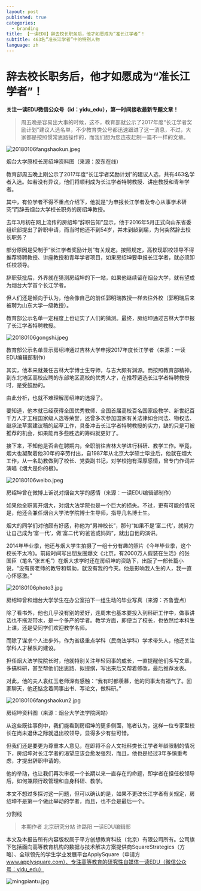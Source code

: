 ```yaml
---
layout: post
published: true
categories:
  - branding
title: 【一读EDU】辞去校长职务后，他才如愿成为“准长江学者”！
subtitle: 463名“准长江学者”中的特别人物
language: zh
---
```

# 辞去校长职务后，他才如愿成为“准长江学者”！



**关注一读EDU微信公众号（id：yidu_edu），第一时间接收最新专题文章！**



> 周五晚是容易出大事的时候，这不，教育部就公示了2017年度“长江学者奖励计划”建议人选名单，不少教育类公号都迅速跟进了这一消息，不过，大家都是按照惯常思路操作的，而我们想为您连夜赶制一篇不一样的文章。



![20180106fangshaokun.jpeg]({{site.baseurl}}/image/20180106fangshaokun.jpeg)


烟台大学原校长房绍坤资料图（来源：胶东在线）



教育部周五晚上刚公示了2017年度“长江学者奖励计划”的建议人选，共有463名学者入选。如若没有异议，他们将顺利成为长江学者特聘教授、讲座教授和青年学者。



其中，有位学者不得不重点介绍下，他就是“为申报长江学者及专心从事学术研究”而辞去烟台大学校长职务的房绍坤教授。



去年3月初在网上流传的房绍坤“辞职告知”显示，他于2016年5月正式向山东省委组织部提出了辞职申请，而当时他还不到54岁，并未到龄到届，为何突然辞去校长职务？



部分原因是受制于“长江学者奖励计划”有关规定。按照规定，高校现职校领导不得推荐特聘教授、讲座教授和青年学者项目，如果房绍坤要申报长江学者，就必须卸任校领导。



辞职获批后，外界就在猜测房绍坤的下一站，如果他继续留在烟台大学，就有望成为烟台大学首个长江学者。



但人们还是倾向于认为，他会像自己的前任郭明瑞教授一样去往外校（郭明瑞后来被聘为山东大学一级教授）。



教育部公示名单一定程度上也证实了人们的猜测。最终，房绍坤通过吉林大学申报了长江学者特聘教授。



![20180106gongshi.jpeg]({{site.baseurl}}/image/20180106gongshi.jpeg)



教育部公示名单显示房绍坤通过吉林大学申报2017年度长江学者（来源：一读EDU编辑部制作）



其实，他本来就兼任吉林大学博士生导师，与吉大颇有渊源。而按照教育部精神，到东北地区高校应聘的东部地区高校的优秀人才，在推荐遴选长江学者特聘教授时，是受鼓励的。



由此分析，也就不难理解房绍坤的选择了。



要知道，他本就已经获得全国优秀教师、全国首届高校百名国家级教学、新世纪百千万人才工程国家级人选等荣誉，还曾多次参加国家有关法律如合同法、物权法、继承法草案建议稿的起草工作，具备冲击长江学者特聘教授的实力，缺的只是可被推荐的机会，如果能再多些胜选的筹码就更好了。



接下来，不知他是否会在聘期内，全职前往吉林大学进行科研、教学工作。毕竟，烟大也凝聚着他30年的辛劳付出，自1987年从北京大学硕士毕业后，他就在烟大工作，从一名助教做到了校长、党委副书记，对学校抱有深厚感情，曾专门作词并演唱《烟大是你的根》。



![20180106weibo.jpeg]({{site.baseurl}}/image/20180106weibo.jpeg)



房绍坤曾在微博上诉说对烟台大学的感情（来源：一读EDU编辑部制作）



如果他全职离开烟大，对烟大法学院也是一个巨大的损失。不过，更有可能的情况是，他还会兼任烟台大学法学院博士生导师，指导几名博士生。



烟大的同学们对他颇有好感，称他为“男神校长”，那句“如果不是‘富二代’，就努力让自己成为‘富一代’，做‘富二代’的爸爸或妈妈”，就出自他的演讲。



2014年毕业季，他还与烟大学生拍摄了一组十分有趣的照片《今年毕业季，这个校长不太冷》。前段时间写出朋友圈爆文《北京，有2000万人假装在生活》的张国臣（笔名“张五毛”）在烟大求学时还在房绍坤的资助下，出版了一部长篇小说，“没有房老师的教导和帮助，就没有我的今天。他是影响我人生的人，我一直心怀感激。”



![20180106photo3.jpg]({{site.baseurl}}/image/20180106photo3.jpg)



房绍坤曾和烟台大学学生在办公室拍下一组生动的毕业写真（来源：齐鲁壹点）



除了看书外，他也几乎没有别的爱好，连周末也基本要投入到科研工作中，做事讲话也不拖泥带水，是一个多产的学者。教学方面，即便当了校长，也依然给本科生上课，还是受同学们欢迎教学名师。



而除了谋求个人进步外，作为省级重点学科（民商法学科）学术带头人，他还关注学科人才梯队的建设。



担任烟大法学院院长时，他就特别关注年轻同事的成长，一直提醒他们多写文章，多搞科研，甚至帮他们出思路、拟提纲，写出来后又帮着修改，最后推荐发表。



对此，他的夫人袁红玉老师深有感触：“我有时都羡慕，他的同事太有福气了。回家聊天，他还惦念着同事出书、写论文，做科研。”



![20180106fangshaokun2.jpg]({{site.baseurl}}/image/20180106fangshaokun2.jpg)



房绍坤资料图（来源：烟台大学法学院网站）



从这些既往事例中，我们能看到房绍坤的更多侧面，笔者认为，这样一位专家型校长在尚未退休之际就退出校领导，显得多少有些可惜。



但我们还是要更为尊重本人意见，在即将不合人文社科类长江学者年龄限制的情况下，房绍坤对长江学者的渴望应该会愈发强烈，而且，他也是经过3年多慎重考虑，才提出辞职申请的。



他的举动，也让我们再次审视一个长期以来一直存在的命题，即学者在担任校领导后，如何兼顾行政管理和自身科研、教学。



本文不想过多探讨这一问题，但可以确认的是，如果不更改长江学者有关规定，房绍坤不是第一个做此举动的学者，而且，也不会是最后一个。






分割线



> 本期作者
北京研究分站 许路阳
一读EDU编辑部


本文及本报告所有内容版权属于平方创想教育科技（北京）有限公司所有。公司旗下包括面向高等教育机构的数据与技术解决方案提供商SquareStrategics（方略）、全球领先的学生学业发展平台ApplySquare（申请方 www.applysquare.com）、专注高等教育的研究性自媒体一读EDU（微信公众号：yidu_edu）


![mingpiantu.jpg]({{site.baseurl}}/image/mingpiantu.jpg)
